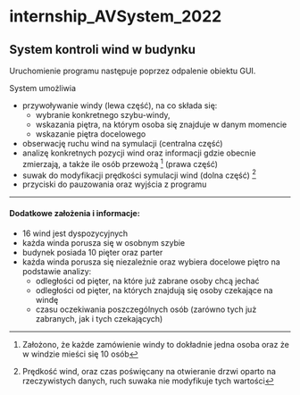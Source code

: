 # internship_AVSystem_2022
 
## System kontroli wind w budynku
Uruchomienie programu następuje poprzez odpalenie obiektu GUI.

System umożliwia 
- przywoływanie windy (lewa część), na co składa się:
  - wybranie konkretnego szybu-windy, 
  - wskazania piętra, na którym osoba się znajduje w danym momencie
  - wskazanie piętra docelowego
- obserwację ruchu wind na symulacji (centralna część)
- analizę konkretnych pozycji wind oraz informacji gdzie obecnie zmierzają, a także ile osób przewożą [^1] (prawa część)
- suwak do modyfikacji prędkości symulacji wind (dolna część) [^2]
- przyciski do pauzowania oraz wyjścia z programu

[^1]: Założono, że każde zamówienie windy to dokładnie jedna osoba oraz że w windzie mieści się 10 osób
[^2]: Prędkość wind, oraz czas poświęcany na otwieranie drzwi oparto na rzeczywistych danych, ruch suwaka nie modyfikuje tych wartości
---
#### Dodatkowe założenia i informacje:
- 16 wind jest dyspozycyjnych
- każda winda porusza się w osobnym szybie
- budynek posiada 10 pięter oraz parter
- każda winda porusza się niezależnie oraz wybiera docelowe piętro na podstawie analizy:
  - odległości od pięter, na które już zabrane osoby chcą jechać
  - odległości od pięter, na których znajdują się osoby czekające na windę
  - czasu oczekiwania poszczególnych osób (zarówno tych już zabranych, jak i tych czekających)

